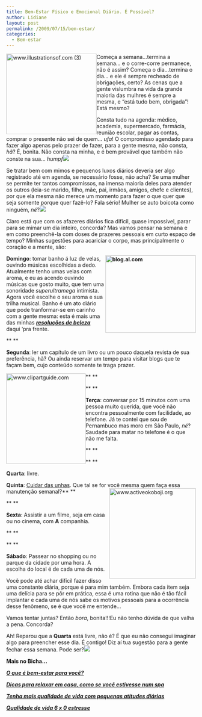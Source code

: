 ```yaml
---
title: Bem-Estar Físico e Emocional Diário. É Possível?
author: Lidiane
layout: post
permalink: /2009/07/15/bem-estar/
categories:
  - Bem-estar
---
```

[<img style="display: inline; margin-left: 0; margin-right: 0; border-width: 0;" title="www.illustrationsof.com (3)" src="https://www.trololodemulher.com.br/2009/07/www-illustrationsof-com3_thumb.png" border="0" alt="www.illustrationsof.com (3)" width="240" height="214" align="left" />](https://www.trololodemulher.com.br/2009/07/www-illustrationsof-com3.png) Começa a semana…termina a semana… e o corre-corre permanece, não é assim? Começa o dia…termina o dia… e ele é sempre recheado de obrigações, certo? As cenas que a gente vislumbra na vida da grande maioria das mulhres é sempre a mesma, e “está tudo bem, obrigada”! Está mesmo?[](https://www.trololodemulher.com.br/2009/07/emoticoneyebrow7.gif)

Consta tudo na agenda: médico, academia, supermercado, farmácia, reunião escolar, pagar as contas, comprar o presente não sei de quem… _ufa_! O compromisso agendado para fazer algo apenas pelo prazer de fazer, para a gente mesma, não consta, _hã_? É, bonita. Não consta na minha, e é bem provável que também não conste na sua… _humpf_![](https://www.trololodemulher.com.br/2009/07/emoticonsad2.gif)

Se tratar bem com mimos e pequenos luxos diários deveria ser algo registrado até em agenda, se necessário fosse, não acha? Se uma mulher se permite ter tantos compromissos, na imensa maioria deles para atender os outros (leia-se marido, filho, mãe, pai, irmãos, amigos, chefe e clientes), por que ela mesma não merece um momento para fazer o que quer que seja somente porque quer fazê-lo? Fala sério! Mulher se auto boicota como ninguém, _né_?![](https://www.trololodemulher.com.br/2009/07/emoticonangry.gif)

Claro está que com os afazeres diários fica difícil, quase impossível, parar para se mimar um dia inteiro, concorda? Mas vamos pensar na semana e em como preenchê-la com doses de prazeres pessoais em curto espaço de tempo? Minhas sugestões para acariciar o corpo, mas principalmente o coração e a mente, são:

**[<img style="display: inline; margin-left: 0; margin-right: 0; border-width: 0;" title="blog.al.com" src="https://www.trololodemulher.com.br/2009/07/blog-al-com_thumb.jpg" border="0" alt="blog.al.com" width="240" height="206" align="right" />](https://www.trololodemulher.com.br/2009/07/blog-al-com.jpg) Domingo**: tomar banho á luz de velas, ouvindo músicas escolhidas a dedo. Atualmente tenho umas velas com aroma, e eu as acendo ouvindo músicas que gosto muito, que tem uma sonoridade _superultramega_ intimista. Agora você escolhe o seu aroma e sua trilha musical. Banho é um ato diário que pode tranformar-se em carinho com a gente mesma: esta é mais uma das minhas **_<a href="http://www.trololodemulher.com.br/2009/01/03/dica-beleza-saude/" target="_self">resoluções de beleza</a>_** daqui &#8216;pra frente.

** **

**Segunda**: ler um capítulo de um livro ou um pouco daquela revista de sua preferência, hã? Ou ainda reservar um tempo para visitar blogs que te façam bem, cujo conteúdo somente te traga prazer.[](https://www.trololodemulher.com.br/2009/07/emoticonbigsmile9.gif)

**[<img style="display: inline; margin-left: 0; margin-right: 0; border-width: 0;" title="www.clipartguide.com" src="https://www.trololodemulher.com.br/2009/07/www-clipartguide-com_thumb.png" border="0" alt="www.clipartguide.com" width="211" height="240" align="left" />](https://www.trololodemulher.com.br/2009/07/www-clipartguide-com.png) **

** **

**Terça**: conversar por 15 minutos com uma pessoa muito querida, que você não encontra pessoalmente com facilidade, ao telefone. Já te contei que sou de Pernambuco mas moro em São Paulo, _né_? Saudade para matar no telefone é o que não me falta.[](https://www.trololodemulher.com.br/2009/07/emoticonthumbsdown2.gif)

** **

** **

**Quarta**: livre.

**Quinta**: [Cuidar das unhas](http://www.trololodemulher.com.br/2009/04/14/unhas-dicas-para-uma-bicha-beeeem-fmea/). Que tal se for você mesma quem faça essa manutenção semanal?**[<img style="display: inline; margin-left: 0; margin-right: 0; border-width: 0;" title="www.activeokoboji.org" src="https://www.trololodemulher.com.br/2009/07/www-activeokoboji-org_thumb.gif" border="0" alt="www.activeokoboji.org" width="230" height="240" align="right" />](https://www.trololodemulher.com.br/2009/07/www-activeokoboji-org.gif) **

** **

**Sexta**: Assistir a um filme, seja em casa ou no cinema, com **A** companhia.

** **

** **

**Sábado**: Passear no shopping ou no parque da cidade por uma hora. A escolha do local é de cada uma de nós.[](https://www.trololodemulher.com.br/2009/07/emoticonthumbsup9.gif)

Você pode até achar difícil fazer disso uma constante diária, porque é para mim também. Embora cada item seja uma delícia para se pôr em prática, essa é uma rotina que não é tão fácil implantar e cada uma de nós sabe os motivos pessoais para a ocorrência desse fenômeno, se é que você me entende…[](https://www.trololodemulher.com.br/2009/07/emoticoncrying1.gif)

Vamos tentar juntas? Então _bora_, bonita!!!Eu não tenho dúvida de que valha a pena. Concorda?[](https://www.trololodemulher.com.br/2009/07/emoticonbigsmile10.gif)

Ah! Reparou que a **Quarta** está livre, não é? É que eu não consegui imaginar algo para preencher esse dia. É contigo! Diz aí tua sugestão para a gente fechar essa semana. Pode ser?![](https://www.trololodemulher.com.br/2009/07/emoticonhappy11.gif)

**Mais no Bicha&#8230;**

[**_O que é bem-estar para você?_**](http://www.trololodemulher.com.br/2009/02/25/o-que-bem-estar-para-voc/)

<span style="color: #000080;"><strong><em><a href="http://www.trololodemulher.com.br/2009/01/19/dicas-relaxamento/" target="_self">Dicas para relaxar em casa, como se você estivesse num spa</a></em></strong></span>

<span style="color: #000080;"><strong><em><a href="http://www.trololodemulher.com.br/2010/03/12/qualidade-de-vida/" target="_self">Tenha mais qualidade de vida com pequenas atitudes diárias</a></em></strong></span>

<span style="color: #000080;"><strong><em><a href="http://www.trololodemulher.com.br/2009/07/07/qualidade-de-vida-6-x-0-estresse-garanta-gols/" target="_self">Qualidade de vida 6 x 0 estresse</a></em></strong></span>